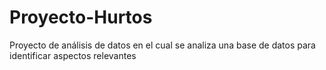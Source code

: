 # Proyecto-Hurtos
Proyecto de análisis de datos en el cual se analiza una base de datos para identificar aspectos relevantes
